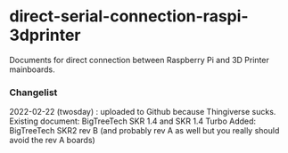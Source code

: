 # direct-serial-connection-raspi-3dprinter
Documents for direct connection between Raspberry Pi and 3D Printer mainboards.

### Changelist

2022-02-22 (twosday) : uploaded to Github because Thingiverse sucks.
Existing document: BigTreeTech SKR 1.4 and SKR 1.4 Turbo
Added: BigTreeTech SKR2 rev B (and probably rev A as well but you really should avoid the rev A boards)
